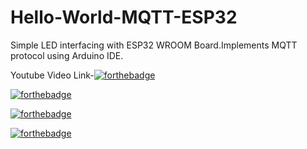 # Hello-World-MQTT-ESP32
Simple LED interfacing with ESP32 WROOM Board.Implements MQTT protocol using Arduino IDE.

Youtube Video Link-[![forthebadge](https://forthebadge.com/images/badges/you-didnt-ask-for-this.svg)](https://youtu.be/wkA26aFN7r8)

[![forthebadge](https://forthebadge.com/images/badges/built-with-love.svg)](https://forthebadge.com)

[![forthebadge](https://forthebadge.com/images/badges/made-with-c.svg)](https://forthebadge.com)

[![forthebadge](https://forthebadge.com/images/badges/powered-by-electricity.svg)](https://forthebadge.com)


